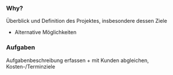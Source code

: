 ### Why?
Überblick und Definition des Projektes, insbesondere dessen Ziele
- Alternative Möglichkeiten

### Aufgaben
Aufgabenbeschreibung erfassen + mit Kunden abgleichen, Kosten-/Terminziele